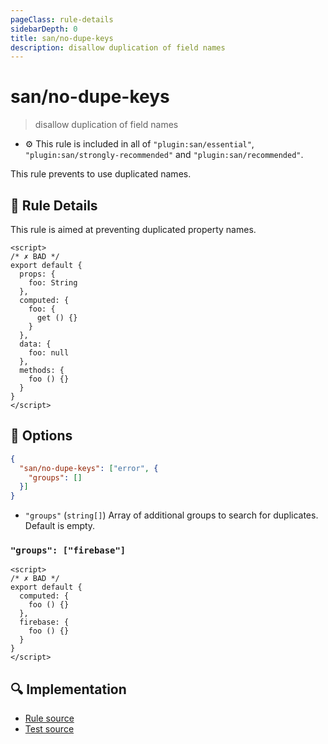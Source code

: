 ```yaml
---
pageClass: rule-details
sidebarDepth: 0
title: san/no-dupe-keys
description: disallow duplication of field names
---
```

# san/no-dupe-keys
> disallow duplication of field names

- :gear: This rule is included in all of `"plugin:san/essential"`, `"plugin:san/strongly-recommended"` and `"plugin:san/recommended"`.

This rule prevents to use duplicated names.

## :book: Rule Details

This rule is aimed at preventing duplicated property names.

<eslint-code-block :rules="{'san/no-dupe-keys': ['error']}">

```vue
<script>
/* ✗ BAD */
export default {
  props: {
    foo: String
  },
  computed: {
    foo: {
      get () {}
    }
  },
  data: {
    foo: null
  },
  methods: {
    foo () {}
  }
}
</script>
```

</eslint-code-block>

## :wrench: Options

```json
{
  "san/no-dupe-keys": ["error", {
    "groups": []
  }]
}
```

- `"groups"` (`string[]`) Array of additional groups to search for duplicates. Default is empty.

### `"groups": ["firebase"]`

<eslint-code-block :rules="{'san/no-dupe-keys': ['error', {groups: ['firebase']}]}">

```vue
<script>
/* ✗ BAD */
export default {
  computed: {
    foo () {}
  },
  firebase: {
    foo () {}
  }
}
</script>
```

</eslint-code-block>

## :mag: Implementation

- [Rule source](https://github.com/vuejs/eslint-plugin-san/blob/master/lib/rules/no-dupe-keys.js)
- [Test source](https://github.com/vuejs/eslint-plugin-san/blob/master/tests/lib/rules/no-dupe-keys.js)
